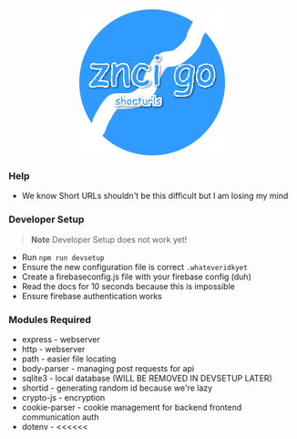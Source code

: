 <div align="center">
	<img src="https://raw.githubusercontent.com/znci/go/main/logo.png" alt="Go - Short URLs">
</div>

### Help
 - We know Short URLs shouldn't be this difficult but I am losing my mind

### Developer Setup
> **Note**
> Developer Setup does not work yet!
 - Run ```npm run devsetup```
 - Ensure the new configuration file is correct ```.whateveridkyet```
 - Create a firebaseconfig.js file with your firebase config (duh)
 - Read the docs for 10 seconds because this is impossible
 - Ensure firebase authentication works

### Modules Required
 - express - webserver
 - http - webserver
 - path - easier file locating
 - body-parser - managing post requests for api
 - sqlite3 - local database (WILL BE REMOVED IN DEVSETUP LATER)
 - shortid - generating random id because we're lazy
 - crypto-js - encryption
 - cookie-parser - cookie management for backend frontend communication auth
 - dotenv - <<<<<<

